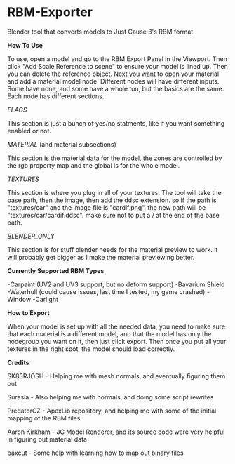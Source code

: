 # RBM-Exporter
Blender tool that converts models to Just Cause 3's RBM format

**How To Use**

To use, open a model and go to the RBM Export Panel in the Viewport. Then click "Add Scale Reference to scene" to ensure your model is lined up. Then you can delete the reference object. Next you want to open your material and add a material model node. 
Different nodes will have different inputs. Some have none, and some have a whole ton, but the basics are the same. Each node has different sections.

*FLAGS*

This section is just a bunch of yes/no statments, like if you want something enabled or not.

*MATERIAL* (and material subsections)

This section is the material data for the model, the zones are controlled by the rgb property map and the global is for the whole model. 

*TEXTURES*

This section is where you plug in all of your textures. The tool will take the base path, then the image, then add the ddsc extension. so if the path is "textures/car" and the image file is "cardif.png", the new path will be "textures/car/cardif.ddsc". make sure not to put a / at the end of the base path. 

*BLENDER_ONLY*

This section is for stuff blender needs for the material preview to work. it will probably get bigger as I make the material previewing better.


**Currently Supported RBM Types**

-Carpaint (UV2 and UV3 support, but no deform support)
-Bavarium Shield
-Waterhull (could cause issues, last time I tested, my game crashed)
-Window
-Carlight

**How to Export**

When your model is set up with all the needed data, you need to make sure that each material is a different model, and that the model has only the nodegroup you want on it, then just click export. Then once you put all your textures in the right spot, the model should load correctly.

**Credits**

SK83RJOSH - Helping me with mesh normals, and eventually figuring them out

Surasia - Also helping me with normals, and doing some script rewrites

PredatorCZ - ApexLib repository, and helping me with some of the initial mapping of the RBM files

Aaron Kirkham - JC Model Renderer, and its source code were very helpful in figuring out material data

paxcut - Some help with learning how to map out binary files

